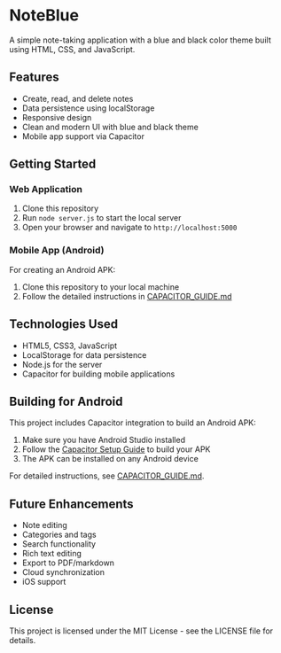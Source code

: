 # NoteBlue

A simple note-taking application with a blue and black color theme built using HTML, CSS, and JavaScript.

## Features

- Create, read, and delete notes
- Data persistence using localStorage
- Responsive design
- Clean and modern UI with blue and black theme
- Mobile app support via Capacitor

## Getting Started

### Web Application

1. Clone this repository
2. Run `node server.js` to start the local server
3. Open your browser and navigate to `http://localhost:5000`

### Mobile App (Android)

For creating an Android APK:

1. Clone this repository to your local machine
2. Follow the detailed instructions in [CAPACITOR_GUIDE.md](CAPACITOR_GUIDE.md)

## Technologies Used

- HTML5, CSS3, JavaScript
- LocalStorage for data persistence
- Node.js for the server
- Capacitor for building mobile applications

## Building for Android

This project includes Capacitor integration to build an Android APK:

1. Make sure you have Android Studio installed
2. Follow the [Capacitor Setup Guide](CAPACITOR_GUIDE.md) to build your APK
3. The APK can be installed on any Android device

For detailed instructions, see [CAPACITOR_GUIDE.md](CAPACITOR_GUIDE.md).

## Future Enhancements

- Note editing
- Categories and tags
- Search functionality
- Rich text editing
- Export to PDF/markdown
- Cloud synchronization
- iOS support

## License

This project is licensed under the MIT License - see the LICENSE file for details.